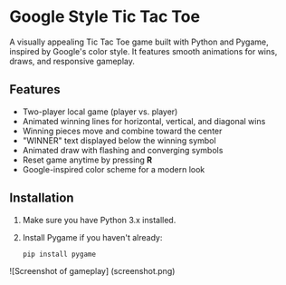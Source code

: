 # Google Style Tic Tac Toe

A visually appealing Tic Tac Toe game built with Python and Pygame, inspired by Google's color style. It features smooth animations for wins, draws, and responsive gameplay.

## Features

- Two-player local game (player vs. player)
- Animated winning lines for horizontal, vertical, and diagonal wins
- Winning pieces move and combine toward the center
- "WINNER" text displayed below the winning symbol
- Animated draw with flashing and converging symbols
- Reset game anytime by pressing **R**
- Google-inspired color scheme for a modern look

## Installation

1. Make sure you have Python 3.x installed.
2. Install Pygame if you haven't already:

   ```bash
   pip install pygame
![Screenshot of gameplay] (screenshot.png)
